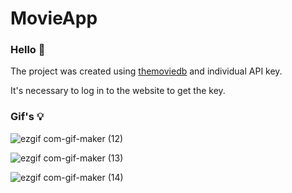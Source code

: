 # MovieApp

### Hello 👋

The project was created using [themoviedb](https://www.themoviedb.org/?language=en) and individual API key. 

It's necessary to log in to the website to get the key.




### Gif's 💡

![ezgif com-gif-maker (12)](https://user-images.githubusercontent.com/75754448/103917383-d54dc300-510d-11eb-83fb-98ae7ddf26ed.gif)

![ezgif com-gif-maker (13)](https://user-images.githubusercontent.com/75754448/103917691-31184c00-510e-11eb-9e1c-55914c0d7045.gif)


![ezgif com-gif-maker (14)](https://user-images.githubusercontent.com/75754448/103918041-9a985a80-510e-11eb-805d-e2a269195dd9.gif)







